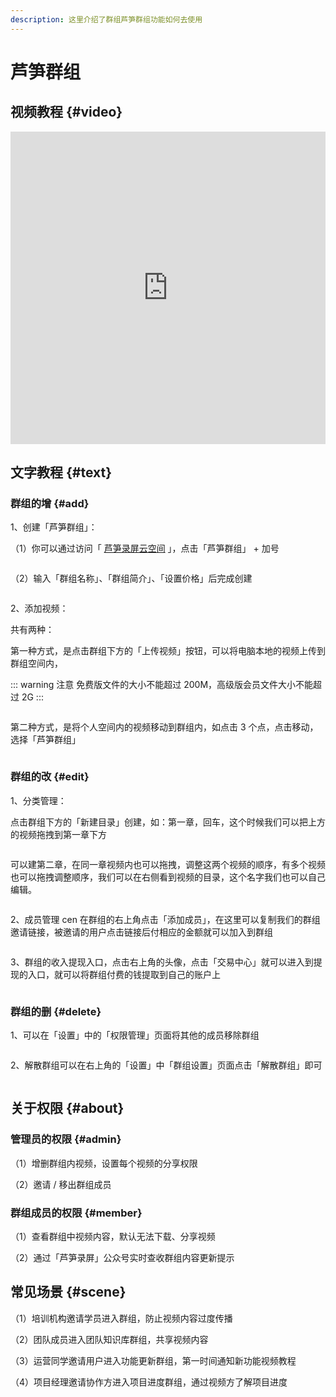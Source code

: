 ```yaml
---
description: 这里介绍了群组芦笋群组功能如何去使用
---
```


# 芦笋群组

## 视频教程 {#video}

<iframe src="https://lusun.com/embed/?id=146sZjFJctN" width="100%" height="500px" scrolling="no" border="0" frameborder="no" framespacing="0" allowfullscreen="true"></iframe>

## 文字教程 {#text}

### 群组的增 {#add}

1、创建「芦笋群组」：

（1）你可以通过访问「 [芦笋录屏云空间](https://lusun.com/dashboard/videos) 」，点击「芦笋群组」 + 加号

<ImgCenter><img src="../public/.gitbook/assets/qunzu1.png" alt=""></ImgCenter>

（2）输入「群组名称」、「群组简介」、「设置价格」后完成创建

<ImgCenter><img src="../public/.gitbook/assets/qunzu2.png" alt=""></ImgCenter>

2、添加视频：

 共有两种：

 第一种方式，是点击群组下方的「上传视频」按钮，可以将电脑本地的视频上传到群组空间内，

::: warning 注意
免费版文件的大小不能超过 200M，高级版会员文件大小不能超过 2G
:::

<ImgCenter><img src="../public/.gitbook/assets/qunzu3.png" alt=""></ImgCenter>

 第二种方式，是将个人空间内的视频移动到群组内，如点击 3 个点，点击移动，选择「芦笋群组」

<ImgCenter><img src="../public/.gitbook/assets/qunzu4.png" alt=""></ImgCenter>

### 群组的改 {#edit}

1、分类管理：

   点击群组下方的「新建目录」创建，如：第一章，回车，这个时候我们可以把上方的视频拖拽到第一章下方

<ImgCenter><img src="../public/.gitbook/assets/qunzu5.png" alt=""></ImgCenter>

   可以建第二章，在同一章视频内也可以拖拽，调整这两个视频的顺序，有多个视频也可以拖拽调整顺序，我们可以在右侧看到视频的目录，这个名字我们也可以自己编辑。

<ImgCenter><img src="../public/.gitbook/assets/qunzu6.png" alt=""></ImgCenter>

2、成员管理
cen
   在群组的右上角点击「添加成员」，在这里可以复制我们的群组邀请链接，被邀请的用户点击链接后付相应的金额就可以加入到群组

<ImgCenter><img src="../public/.gitbook/assets/qunzu7.png" alt=""></ImgCenter>

3、群组的收入提现入口，点击右上角的头像，点击「交易中心」就可以进入到提现的入口，就可以将群组付费的钱提取到自己的账户上

<ImgCenter><img src="../public/.gitbook/assets/qunzu8.png" alt=""></ImgCenter>

### 群组的删 {#delete}

1、可以在「设置」中的「权限管理」页面将其他的成员移除群组

<ImgCenter><img src="../public/.gitbook/assets/qunzu9.png" alt=""></ImgCenter>

2、解散群组可以在右上角的「设置」中「群组设置」页面点击「解散群组」即可

<ImgCenter><img src="../public/.gitbook/assets/qunzu10.png" alt=""></ImgCenter>

## 关于权限 {#about}

### 管理员的权限 {#admin}

（1）增删群组内视频，设置每个视频的分享权限

（2）邀请 / 移出群组成员

### 群组成员的权限 {#member}

（1）查看群组中视频内容，默认无法下载、分享视频

（2）通过「芦笋录屏」公众号实时查收群组内容更新提示

## 常见场景 {#scene}

（1）培训机构邀请学员进入群组，防止视频内容过度传播

（2）团队成员进入团队知识库群组，共享视频内容

（3）运营同学邀请用户进入功能更新群组，第一时间通知新功能视频教程

（4）项目经理邀请协作方进入项目进度群组，通过视频方了解项目进度
